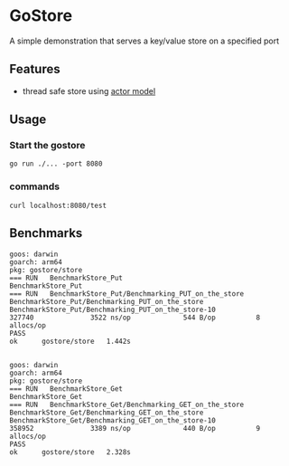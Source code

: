 # GoStore

A simple demonstration that serves a key/value store on a specified port  

## Features

* thread safe store using [actor model](https://en.wikipedia.org/wiki/Actor_model) 


## Usage

### Start the gostore
`go run ./... -port 8080`

### commands

`curl localhost:8080/test`


## Benchmarks

```
goos: darwin
goarch: arm64
pkg: gostore/store
=== RUN   BenchmarkStore_Put
BenchmarkStore_Put
=== RUN   BenchmarkStore_Put/Benchmarking_PUT_on_the_store
BenchmarkStore_Put/Benchmarking_PUT_on_the_store
BenchmarkStore_Put/Benchmarking_PUT_on_the_store-10               327740              3522 ns/op             544 B/op          8 allocs/op
PASS
ok      gostore/store   1.442s


goos: darwin
goarch: arm64
pkg: gostore/store
=== RUN   BenchmarkStore_Get
BenchmarkStore_Get
=== RUN   BenchmarkStore_Get/Benchmarking_GET_on_the_store
BenchmarkStore_Get/Benchmarking_GET_on_the_store
BenchmarkStore_Get/Benchmarking_GET_on_the_store-10               358952              3389 ns/op             440 B/op          9 allocs/op
PASS
ok      gostore/store   2.328s
```


